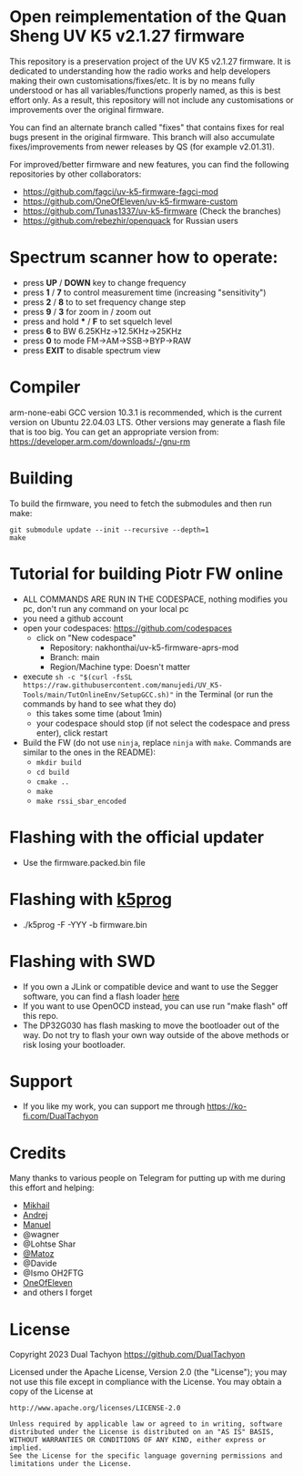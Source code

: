 # Open reimplementation of the Quan Sheng UV K5 v2.1.27 firmware

This repository is a preservation project of the UV K5 v2.1.27 firmware.
It is dedicated to understanding how the radio works and help developers making their own customisations/fixes/etc.
It is by no means fully understood or has all variables/functions properly named, as this is best effort only.
As a result, this repository will not include any customisations or improvements over the original firmware.

You can find an alternate branch called "fixes" that contains fixes for real bugs present in the original firmware.
This branch will also accumulate fixes/improvements from newer releases by QS (for example v2.01.31).

For improved/better firmware and new features, you can find the following repositories by other collaborators:

* https://github.com/fagci/uv-k5-firmware-fagci-mod
* https://github.com/OneOfEleven/uv-k5-firmware-custom
* https://github.com/Tunas1337/uv-k5-firmware (Check the branches)
* https://github.com/rebezhir/openquack for Russian users

# Spectrum scanner how to operate:

* press **UP** / **DOWN** key to change frequency
* press **1** / **7** to control measurement time (increasing "sensitivity")
* press **2** / **8** to to set frequency change step
* press **9** / **3** for zoom in / zoom out
* press and hold **\*** / **F** to set squelch level
* press **6** to BW 6.25KHz->12.5KHz->25KHz
* press **0** to mode FM->AM->SSB->BYP->RAW
* press **EXIT** to disable spectrum view

# Compiler

arm-none-eabi GCC version 10.3.1 is recommended, which is the current version on Ubuntu 22.04.03 LTS.
Other versions may generate a flash file that is too big.
You can get an appropriate version from: https://developer.arm.com/downloads/-/gnu-rm

# Building

To build the firmware, you need to fetch the submodules and then run make:
```
git submodule update --init --recursive --depth=1
make
```

# Tutorial for building Piotr FW online
- ALL COMMANDS ARE RUN IN THE CODESPACE, nothing modifies you pc, don't run any command on your local pc
- you need a github account
- open your codespaces: https://github.com/codespaces
  - click on "New codespace"
    - Repository: nakhonthai/uv-k5-firmware-aprs-mod
    - Branch: main
    - Region/Machine type: Doesn't matter
- execute `sh -c "$(curl -fsSL https://raw.githubusercontent.com/manujedi/UV_K5-Tools/main/TutOnlineEnv/SetupGCC.sh)"` in the Terminal (or run the commands by hand to see what they do)
  - this takes some time (about 1min) 
  - your codespace should stop (if not select the codespace and press enter), click restart
- Build the FW (do not use `ninja`, replace `ninja` with `make`. Commands are similar to the ones in the README):
  - `mkdir build`
  - `cd build`
  - `cmake ..`
  - `make`
  - `make rssi_sbar_encoded`

# Flashing with the official updater

* Use the firmware.packed.bin file

# Flashing with [k5prog](https://github.com/piotr022/k5prog)

* ./k5prog -F -YYY -b firmware.bin

# Flashing with SWD

* If you own a JLink or compatible device and want to use the Segger software, you can find a flash loader [here](https://github.com/DualTachyon/dp32g030-flash-loader)
* If you want to use OpenOCD instead, you can use run "make flash" off this repo.
* The DP32G030 has flash masking to move the bootloader out of the way. Do not try to flash your own way outside of the above methods or risk losing your bootloader.

# Support

* If you like my work, you can support me through https://ko-fi.com/DualTachyon

# Credits

Many thanks to various people on Telegram for putting up with me during this effort and helping:

* [Mikhail](https://github.com/fagci/)
* [Andrej](https://github.com/Tunas1337)
* [Manuel](https://github.com/manujedi)
* @wagner
* @Lohtse Shar
* [@Matoz](https://github.com/spm81)
* @Davide
* @Ismo OH2FTG
* [OneOfEleven](https://github.com/OneOfEleven)
* and others I forget

# License

Copyright 2023 Dual Tachyon
https://github.com/DualTachyon

Licensed under the Apache License, Version 2.0 (the "License");
you may not use this file except in compliance with the License.
You may obtain a copy of the License at

    http://www.apache.org/licenses/LICENSE-2.0

    Unless required by applicable law or agreed to in writing, software
    distributed under the License is distributed on an "AS IS" BASIS,
    WITHOUT WARRANTIES OR CONDITIONS OF ANY KIND, either express or implied.
    See the License for the specific language governing permissions and
    limitations under the License.

